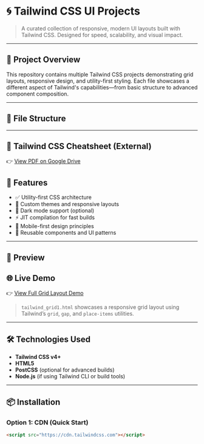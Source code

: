 # 🌀 Tailwind CSS UI Projects

> A curated collection of responsive, modern UI layouts built with Tailwind CSS. Designed for speed, scalability, and visual impact.

---

## 📁 Project Overview

This repository contains multiple Tailwind CSS projects demonstrating grid layouts, responsive design, and utility-first styling. Each file showcases a different aspect of Tailwind's capabilities—from basic structure to advanced component composition.

---

## 📂 File Structure
---
## 📄 Tailwind CSS Cheatsheet (External)

👉 [View PDF on Google Drive](https://drive.google.com/file/d/1H5Iwf4oNwknt3EPyDx3rZjmzJWeNtP4g/view?usp=drive_link)

## 🚀 Features

- ✅ Utility-first CSS architecture
- 🎨 Custom themes and responsive layouts
- 🌙 Dark mode support (optional)
- ⚡️ JIT compilation for fast builds
- 📱 Mobile-first design principles
- 🧩 Reusable components and UI patterns

---

## 📸 Preview

## 🌐 Live Demo

👉 [View Full Grid Layout Demo](https://saad-abu-sami.github.io/Tailwind-CSS-/tailwind_grid1.html)

> `tailwind_grid1.html` showcases a responsive grid layout using Tailwind’s `grid`, `gap`, and `place-items` utilities.

---

## 🛠️ Technologies Used

- **Tailwind CSS v4+**
- **HTML5**
- **PostCSS** (optional for advanced builds)
- **Node.js** (if using Tailwind CLI or build tools)

---

## 📦 Installation

### Option 1: CDN (Quick Start)

```html
<script src="https://cdn.tailwindcss.com"></script>
